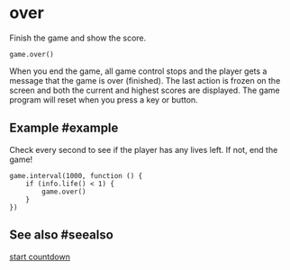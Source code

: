 # over

Finish the game and show the score.

```sig
game.over()
```

When you end the game, all game control stops and the player gets a message that the game is over (finished). The last action is frozen on the screen and both the current and highest scores are displayed. The game program will reset when you press a key or button.

## Example #example

Check every second to see if the player has any lives left. If not, end the game!

```blocks
game.interval(1000, function () {
	if (info.life() < 1) {
        game.over()
    }
})
```

## See also #seealso

[start countdown](/reference/info/start-countdown)